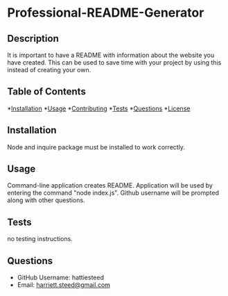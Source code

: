 
  # Professional-README-Generator

  ## Description 
  It is important to have a README with information about the website you have created. This can be used to save time with your project  by using this instead of creating your own.

  ## Table of Contents
  *[Installation](#installation)
  *[Usage](#usage)
  *[Contributing](#contributing)
  *[Tests](#tests)
  *[Questions](#questions)
  *[License](#license)

  ## Installation
  Node and inquire package must be installed to work correctly.

  ## Usage
  Command-line application creates README. Application will be used by entering the command "node index.js". Github username will be prompted along with other questions.

  ## Tests
  no testing instructions.

  ## Questions
  * GitHub Username: hattiesteed
  * Email: harriett.steed@gmail.com
  
